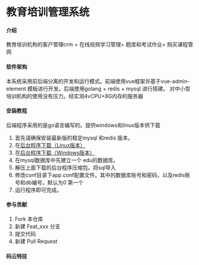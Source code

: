 # 教育培训管理系统

#### 介绍
教育培训机构的客户管理crm + 在线视频学习管理+ 题库和考试作业+ 购买课程管网

#### 软件架构

本系统采用前后端分离的开发和运行模式。前端使用vue框架并基于vue-admin-element 模板进行开发。后端使用golang + redis + mysql 进行搭建。 对中小型培训机构的使用没有压力。经实测4vCPU+8G内存的服务器


#### 安装教程
后端程序采用的是go语言编写的。提供windows和linux版本供下载
1.  首先请确保安装最新版的稳定mysql 和redis 版本。
2.  在[后台程序下载（Linux版本）](http://www.todear.net:8990/download/linux_edu.zip)
3.  在[后台程序下载（Windows版本）](http://www.todear.net:8990/download/windows_edu.zip)
4.  在mysql数据库中先建立一个 edu的数据库。
5.  解压上面下载的后台程序压缩包。将sql导入
6.  修改conf目录下app.conf配置文件。其中的数据库账号和密码，以及redis账号和db编号。默认为0 第一个
7.  运行程序即可完成。


#### 参与贡献

1.  Fork 本仓库
2.  新建 Feat_xxx 分支
3.  提交代码
4.  新建 Pull Request


#### 码云特技
 